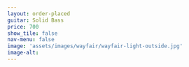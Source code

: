 ```yaml
---
layout: order-placed
guitar: Solid Bass
price: 700
show_tile: false
nav-menu: false
image: 'assets/images/wayfair/wayfair-light-outside.jpg'
image-alt: 
---
```



